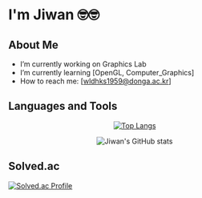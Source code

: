 # I'm Jiwan 🤓🤓

## About Me
- I’m currently working on Graphics Lab
- I’m currently learning [OpenGL, Computer_Graphics]
- How to reach me: [wldhks1959@donga.ac.kr]
## Languages and Tools
<div align="center">
  
[![Top Langs](https://github-readme-stats.vercel.app/api/top-langs/?username=wldhks1959&layout=compact)](https://github.com/anuraghazra/github-readme-stats)

![Jiwan's GitHub stats](https://github-readme-stats.vercel.app/api?username=wldhks1959&show_icons=true&theme=radical)

</div>

## Solved.ac 
[![Solved.ac Profile](http://mazassumnida.wtf/api/generate_badge?boj=wldhks1959)](https://solved.ac/wldhks1959)
